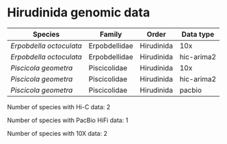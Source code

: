 # Hirudinida genomic data

| Species | Family | Order | Data type |
| -- | --- | --- | --- |
| *Erpobdella octoculata* | Erpobdellidae | Hirudinida | 10x |
| *Erpobdella octoculata* | Erpobdellidae | Hirudinida | hic-arima2 |
| *Piscicola geometra* | Piscicolidae | Hirudinida | 10x |
| *Piscicola geometra* | Piscicolidae | Hirudinida | hic-arima2 |
| *Piscicola geometra* | Piscicolidae | Hirudinida | pacbio |

Number of species with Hi-C data: 2

Number of species with PacBio HiFi data: 1

Number of species with 10X data: 2
